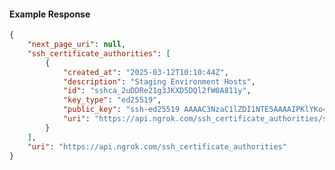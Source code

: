 <!-- Code generated for API Clients. DO NOT EDIT. -->

#### Example Response

```json
{
	"next_page_uri": null,
	"ssh_certificate_authorities": [
		{
			"created_at": "2025-03-12T10:10:44Z",
			"description": "Staging Environment Hosts",
			"id": "sshca_2uDDRe21g3JKXD5DQl2fW0A811y",
			"key_type": "ed25519",
			"public_key": "ssh-ed25519 AAAAC3NzaC1lZDI1NTE5AAAAIPKlYKo4A3L5drxaB1Z0u9l6LsaKLbWELUuIKCD2R5XC",
			"uri": "https://api.ngrok.com/ssh_certificate_authorities/sshca_2uDDRe21g3JKXD5DQl2fW0A811y"
		}
	],
	"uri": "https://api.ngrok.com/ssh_certificate_authorities"
}
```
